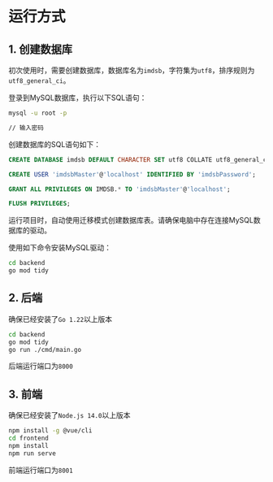 # 运行方式


## 1. 创建数据库

初次使用时，需要创建数据库，数据库名为`imdsb`，字符集为`utf8`，排序规则为`utf8_general_ci`。

登录到MySQL数据库，执行以下SQL语句：

```bash
mysql -u root -p

// 输入密码
```

创建数据库的SQL语句如下：

```sql
CREATE DATABASE imdsb DEFAULT CHARACTER SET utf8 COLLATE utf8_general_ci;

CREATE USER 'imdsbMaster'@'localhost' IDENTIFIED BY 'imdsbPassword';

GRANT ALL PRIVILEGES ON IMDSB.* TO 'imdsbMaster'@'localhost';

FLUSH PRIVILEGES;
```

运行项目时，自动使用迁移模式创建数据库表。请确保电脑中存在连接MySQL数据库的驱动。

使用如下命令安装MySQL驱动：

```bash
cd backend
go mod tidy
```


## 2. 后端

确保已经安装了`Go 1.22`以上版本

```bash
cd backend
go mod tidy
go run ./cmd/main.go
```

后端运行端口为`8000`



## 3. 前端

确保已经安装了`Node.js 14.0`以上版本

```bash
npm install -g @vue/cli
cd frontend
npm install
npm run serve
```

前端运行端口为`8001`



